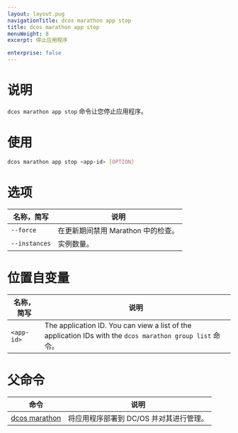 ```yaml
---
layout: layout.pug
navigationTitle: dcos marathon app stop
title: dcos marathon app stop
menuWeight: 8
excerpt: 停止应用程序

enterprise: false
---
```



# 说明
`dcos marathon app stop` 命令让您停止应用程序。

# 使用

```bash
dcos marathon app stop <app-id> [OPTION]
```

# 选项

| 名称，简写 | 说明 |
|---------|-------------|
| `--force` | 在更新期间禁用 Marathon 中的检查。|
| `--instances` | 实例数量。|

# 位置自变量

| 名称，简写 | 说明 |
|---------|-------------|
| `<app-id>`   |   The application ID.  You can view a list of the application IDs with the `dcos marathon group list` 命令。|

# 父命令

| 命令 | 说明 |
|---------|-------------|
| [dcos marathon](/cn/1.11/cli/command-reference/dcos-marathon/) | 将应用程序部署到 DC/OS 并对其进行管理。|


